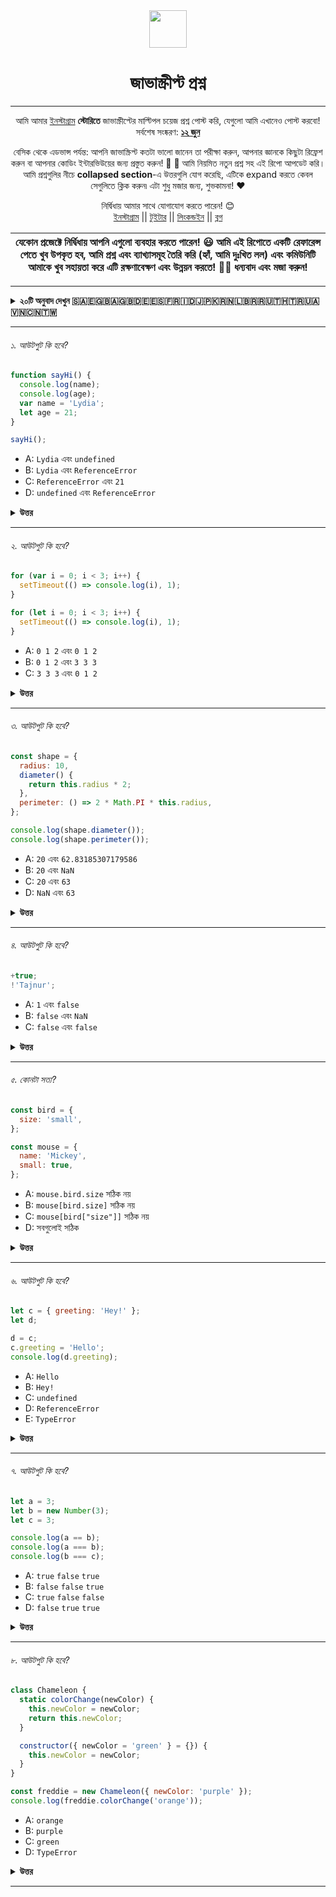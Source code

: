 <div align="center">
  <img height="60" src="https://img.icons8.com/color/344/javascript.png">
  <h1>জাভাস্ক্রীপ্ট প্রশ্ন</h1>

---

<span>আমি আমার [ইনস্টাগ্রাম](https://www.instagram.com/theavocoder) **স্টোরিতে** জাভাস্ক্রীপ্টের মাল্টিপল চয়েজ প্রশ্ন পোস্ট করি, যেগুলো আমি এখানেও পোস্ট করবো! সর্বশেষ সংষ্করণ: <a href=#20200612><b>১২ জুন</b></a>

বেসিক থেকে এডভান্স পর্যন্ত: আপনি জাভাস্ক্রিপ্ট কতটা ভালো জানেন তা পরীক্ষা করুন, আপনার জ্ঞানকে কিছুটা রিফ্রেশ করুন বা আপনার কোডিং ইন্টারভিউয়ের জন্য প্রস্তুত করুন! :muscle: :rocket: আমি নিয়মিত নতুন প্রশ্ন সহ এই রিপো আপডেট করি। আমি প্রশ্নগুলির নীচে **collapsed section**-এ উত্তরগুলি যোগ করেছি, এটিকে expand করতে কেবল সেগুলিতে ক্লিক করুন৷ এটা শুধু মজার জন্য, শুভকামনা! :heart:</span>

নির্দ্বিধায় আমার সাথে যোগাযোগ করতে পারেন! 😊 <br />
<a href="https://www.instagram.com/theavocoder">ইনস্টাগ্রাম</a> || <a href="https://www.twitter.com/lydiahallie">টুইটার</a> || <a href="https://www.linkedin.com/in/lydia-hallie">লিংকন্ডইন</a> || <a href="https://www.lydiahallie.dev">ব্লগ</a>
</div>

| যেকোন প্রজেক্টে নির্দ্বিধায় আপনি এগুলো ব্যবহার করতে পারেন! 😃  আমি এই রিপোতে একটি রেফারেন্স পেতে খুব উপকৃত হব, আমি প্রশ্ন এবং ব্যাখ্যাসমূহ তৈরি করি (হ্যাঁ, আমি দুঃখিত লল) এবং কমিউনিটি আমাকে খুব সহায়তা করে এটি রক্ষণাবেক্ষণ এবং উন্নয়ন করতে! 💪🏼 ধন্যবাদ এবং মজা করুন!  |
|---|

---

<details><summary><b> ২০টি অনুবাদ দেখুন 🇸🇦🇪🇬🇧🇦🇬🇧🇩🇪🇪🇸🇫🇷🇮🇩🇯🇵🇰🇷🇳🇱🇧🇷🇷🇺🇹🇭🇹🇷🇺🇦🇻🇳🇨🇳🇹🇼</b></summary>
<p>

- [🇸🇦 العربية](../ar-AR/README_AR.md)
- [🇪🇬 اللغة العامية](../ar-EG/README_ar-EG.md)
- [🇧🇦 Bosanski](../bs-BS/README-bs_BS.md)
- [🇬🇧 English](../README.md)
- [🇩🇪 Deutsch](../de-DE/README.md)
- [🇪🇸 Español](../es-ES/README-ES.md)
- [🇫🇷 Français](../fr-FR/README_fr-FR.md)
- [🇮🇩 Indonesia](../id-ID/README.md)
- [🇮🇹 Italiano](../it-IT/README.md)
- [🇯🇵 日本語](../ja-JA/README-ja_JA.md)
- [🇰🇷 한국어](../ko-KR/README-ko_KR.md)
- [🇳🇱 Nederlands](../nl-NL/README.md)
- [🇧🇷 Português Brasil](../pt-BR/README_pt_BR.md)
- [🇷🇺 Русский](../ru-RU/README.md)
- [🇹🇭 ไทย](../th-TH/README-th_TH.md)
- [🇹🇷 Türkçe](../tr-TR/README-tr_TR.md)
- [🇺🇦 Українська мова](../uk-UA/README.md)
- [🇻🇳 Tiếng Việt](../vi-VI/README-vi.md)
- [🇨🇳 简体中文](../zh-CN/README-zh_CN.md)
- [🇹🇼 繁體中文](../zh-TW/README_zh-TW.md)

</p>
</details>

---

###### ১. আউটপুট কি হবে?

```javascript
function sayHi() {
  console.log(name);
  console.log(age);
  var name = 'Lydia';
  let age = 21;
}

sayHi();
```

- A: `Lydia` এবং `undefined`
- B: `Lydia` এবং `ReferenceError`
- C: `ReferenceError` এবং `21`
- D: `undefined` এবং `ReferenceError`

<details><summary><b>উত্তর</b></summary>
<p>

#### উত্তর: D

ফাংশনের মধ্যে, আমরা প্রথমে `var` কীওয়ার্ড ব্যবহার করে `name` ভেরিয়েবল ডিক্লেয়ার করেছি। এর মানে হলো যে, ভেরিয়েবলটি `undefined` ডিফল্ট মান নিয়ে হোয়েস্টিং হয়েছে (ক্রিয়েশান ফেজ (creation phase) এর সময় মেমোরি স্পেস সেট আপ করা হয়), যতক্ষণ না আমরা আসলে সেই লাইনে না যাই যেখানে আমরা ভেরিয়েবলটিকে ডিফাইন করেছি। আমরা ভেরিয়েবলটিকে এখনও লাইনে ডিফাইন করিনি যেখানে আমরা `name` ভেরিয়েবলটিকে লগ করার চেষ্টা করেছি, তাই এটি এখনও `undefined` মান ধরে রাখে।

`let` (এবং `const`) কীওয়ার্ড ব্যবহার করে যে ভেরিয়েবলগুলো ডিক্লেয়ার করা হয় সেগুলোও হোয়েস্টিং হয় কিন্তু `var` এর মতো ইনিশিয়ালাইজ হয় না। সেগুলোকে আসলে আমরা যে লাইনে ডিক্লেয়ার করেছি তার আগে অ্যাক্সেস করা যায় না। এটাকে "temporal dead zone" বলা হয়। আমরা যখন ভেরিয়েবলগুলিকে ডিক্লেয়ার করার আগেই অ্যাক্সেস করার চেষ্টা করি তখন জাভাস্ক্রিপ্ট `ReferenceError` দেয়।

</p>
</details>

---

###### ২. আউটপুট কি হবে?

```javascript
for (var i = 0; i < 3; i++) {
  setTimeout(() => console.log(i), 1);
}

for (let i = 0; i < 3; i++) {
  setTimeout(() => console.log(i), 1);
}
```

- A: `0 1 2` এবং `0 1 2`
- B: `0 1 2` এবং `3 3 3`
- C: `3 3 3` এবং `0 1 2`

<details><summary><b>উত্তর</b></summary>
<p>

#### উত্তর: C

জাভাস্ক্রিপ্টে ইভেন্ট কিউ-এর কারণে, লুপটি কার্যকর হওয়ার পরে `setTimeout` কলব্যাক ফাংশনটি কল করা হয়। যেহেতু প্রথম লুপে `i` ভেরিয়েবলটি `var` কীওয়ার্ড ব্যবহার করে ডিক্লেয়ার করা হয়েছিলো, সেহেতু এই মানটি ছিল গ্লোবাল মান। লুপ চলাকালীন সময়ে আমরা ইউনারি অপারেটর `++` ব্যবহার করে প্রতিবার `i` এর মান `1` করে বৃদ্ধি করেছি। সেসময়ে `setTimeout` কলব্যাক ফাংশনটি কল হয়, প্রথম উদাহরণে তখন `i` এর মান `3` ছিলো।

দ্বিতীয় লুপে, `let` কীওয়ার্ড ব্যবহার করে `i` ভেরিয়েবলটি ডিক্লেয়ার করা হয়েছিল: `let` (এবং `const`) কীওয়ার্ড ব্যবহার করে ডিক্লেয়াার করা ভেরিয়েবল গুলো ব্লক-স্কোপড হয়ে থাকে (একটি ব্লক হল `{ }` এর মধ্যে যেকোনো কিছু)। প্রতিটি ইটারেশনের সময়, `i`-এর একটি নতুন মান থাকবে এবং প্রতিটি মান লুপের ভিতরে স্কোপ করা হবে।

</p>
</details>

---

###### ৩. আউটপুট কি হবে?

```javascript
const shape = {
  radius: 10,
  diameter() {
    return this.radius * 2;
  },
  perimeter: () => 2 * Math.PI * this.radius,
};

console.log(shape.diameter());
console.log(shape.perimeter());
```

- A: `20` এবং `62.83185307179586`
- B: `20` এবং `NaN`
- C: `20` এবং `63`
- D: `NaN` এবং `63`

<details><summary><b>উত্তর</b></summary>
<p>

#### উত্তর: B

মনে রাখবেন যে `diameter` এর মান একটি রেগুলার ফাংশন, যেখানে `perimeter` এর মান একটি অ্যারো ফাংশন।

অ্যারো ফাংশনের মাধ্যমে, `this` কীওয়ার্ডটি তার বর্তমান আশেপাশের স্কোপকে বোঝায়, যা রেগুলার ফাংশনের বিপরীত! এর মানে হল, যখন আমরা `perimeter` কল করি তখন এটি shape অবজেক্টকে বোঝায় না, তবে এর আশেপাশের স্কোপকে বোঝায় (উদাহরণস্বরূপ window)।

সেই অবজেক্টটিতে `radius` নামে কোনো মান নেই, যা `NaN` রিটার্ন করে।

</p>
</details>

---

###### ৪. আউটপুট কি হবে?

```javascript
+true;
!'Tajnur';
```

- A: `1` এবং `false`
- B: `false` এবং `NaN`
- C: `false` এবং `false`

<details><summary><b>উত্তর</b></summary>
<p>

#### উত্তর: A

ইউনারী প্লাস অপারেটর একটি অপারেন্ডকে সংখ্যায় রূপান্তর করার চেষ্টা করে। `true` হলো `1`, এবং `false` হলো `0`।

`'Tajnur'` স্ট্রিংটি একটি সত্য বা truthy মান। আমরা আসলে যেটা জিজ্ঞাসা করেছি, "এই সত্য মানটা কি মিথ্যা?"। এটি `false` প্রদান করে।

</p>
</details>

---

###### ৫. কোনটা সত্য?

```javascript
const bird = {
  size: 'small',
};

const mouse = {
  name: 'Mickey',
  small: true,
};
```

- A: `mouse.bird.size` সঠিক নয়
- B: `mouse[bird.size]` সঠিক নয়
- C: `mouse[bird["size"]]` সঠিক নয়
- D: সবগুলোই সঠিক

<details><summary><b>উত্তর</b></summary>
<p>

#### উত্তর: A

জাভাস্ক্রিপ্টে, অবজেক্টের কীগুলো হলো স্ট্রিং টাইপের (সিম্বল না হলে)। যদিও আমরা সেগুলোকে স্ট্রিং হিসেবে টাইপ করিনা, তবে ভিতরে ভিতরে সেগুলো সর্বদা স্ট্রিং হিসেবে রূপান্তরিত হয়।

জাভাস্ক্রিপ্ট স্টেটমেন্টগুলিকে ইন্টারপ্রেট (অথবা আনবক্স) করে। যখন আমরা ব্র্যাকেট নোটেশন ব্যবহার করি, তখন এটি প্রথমে ওপেনিং ব্র্যাকেটটি `[` দেখে এবং সে ক্লোজিং ব্র্যাকেটটি `]` না পাওয়া পর্যন্ত চলতে থাকে। ঠিক তখনই সে স্টেটমেন্টটিকে মূল্যায়ন করবে।

`mouse[bird.size]`: প্রথমে এটি `bird.size` স্টেটমেন্টটিকে ইভালুয়েট করবে, যার মান `"small"`। `mouse["small"]` স্টেটমেন্টটি `true` রিটার্ন করে।

তবে ডট নোটেশন দিয়ে করতে গেলে এটা এমনভাবে হতো না। `mouse` অবজেক্টটিতে `bird` নামে কোনো _কী_ (key) নেই, এর মানে `mouse.bird` এর মান `undefined`। এরপর আমরা ডট নোটেশন ব্যবহার করে `size` কে বের করতে চাই: `mouse.bird.size`। যেহেতু `mouse.bird` এর মান `undefined`, সেহেতু আমরা আসলে `undefined.size` এর মান বের করতে চাচ্ছি। এটি সঠিক নয় এবং এজন্য `Cannot read property "size" of undefined` এধরনের একটি এরর দিবে।

</p>
</details>

---

###### ৬. আউটপুট কি হবে?

```javascript
let c = { greeting: 'Hey!' };
let d;

d = c;
c.greeting = 'Hello';
console.log(d.greeting);
```

- A: `Hello`
- B: `Hey!`
- C: `undefined`
- D: `ReferenceError`
- E: `TypeError`

<details><summary><b>উত্তর</b></summary>
<p>

#### উত্তর: A

জাভাস্ক্রিপ্টে, সকল অবজেক্ট একে অপরের সমান সেট করার সময় _রেফারেন্স_ দ্বারা ইন্টারঅ্যাক্ট করে।

প্রথমত, ভেরিয়েবল `c` একটি অবজেক্টের মান ধরে রাখে। পরে আমরা ঐ একই রেফারেন্সের সাথে `d` কে অ্যাসাইন করি যা `c` অবজেক্টে আছে।

<img src="https://i.imgur.com/ko5k0fs.png" width="200">

এক্ষেত্রে যখন আপনি কোন একটি অবজেক্টকে পরিবর্তন করেন তখন আসলে আপনি সবগুলোকেই পরিবর্তন করেন।

</p>
</details>

---

###### ৭. আউটপুট কি হবে?

```javascript
let a = 3;
let b = new Number(3);
let c = 3;

console.log(a == b);
console.log(a === b);
console.log(b === c);
```

- A: `true` `false` `true`
- B: `false` `false` `true`
- C: `true` `false` `false`
- D: `false` `true` `true`

<details><summary><b>উত্তর</b></summary>
<p>

#### উত্তর: C

`new Number()` একটি বিল্ট-ইন ফাংশন কনস্ট্রাক্টর। যদিও এটি দেখতে একটি সংখ্যার মতো, এটি আসলে সংখ্যা নয়: এটিতে বেশ কিছু অতিরিক্ত বৈশিষ্ট্য রয়েছে এবং এটি একটি অবজেক্ট।

যখন আমরা `==` অপারেটর (ইকুয়ালিটি অপারেটর) ব্যবহার করি, তখন এটি শুধুমাত্র একই _মান_ আছে কিনা সেটা চেক করে। তাদের উভয়েরই `3` এর মান আছে, তাই এটি `true` রিটার্ন করে।

যাইহোক, যখন আমরা `===` অপারেটর (স্ট্রিক্ট ইকুয়ালিটি অপারেটর) ব্যবহার করি, তখন মান _এবং_ টাইপ একই হওয়া উচিত। এটা নয়: `new Number()` কোনো সংখ্যা নয়, এটি একটি **object**। উভয়ই `false` রিটার্ন করে।

</p>
</details>

---

###### ৮. আউটপুট কি হবে?

```javascript
class Chameleon {
  static colorChange(newColor) {
    this.newColor = newColor;
    return this.newColor;
  }

  constructor({ newColor = 'green' } = {}) {
    this.newColor = newColor;
  }
}

const freddie = new Chameleon({ newColor: 'purple' });
console.log(freddie.colorChange('orange'));
```

- A: `orange`
- B: `purple`
- C: `green`
- D: `TypeError`

<details><summary><b>উত্তর</b></summary>
<p>

#### উত্তর: D

`colorChange` ফাংশনটি স্ট্যাটিক। স্ট্যাটিক মেথডগুলি শুধুমাত্র সেই কনস্ট্রাক্টরের মধ্যে ব্যবহার করার জন্য ডিজাইন করা হয়েছে যেখানে তাদেরকে তৈরি করা হয়েছে এবং কোন children এর কাছে এই মেথডগুলিকে পাঠানো হয় না বা ক্লাস ইনস্ট্যান্স হিসাবে কল করা যায় না। যেহেতু `freddie` হল Chameleon ক্লাসের একটি ইনস্ট্যান্স সেহেতু ফাংশনটিকে এটার সাথে কল করা যাবে না। একটি `TypeError` দেখাবে।

</p>
</details>

---
